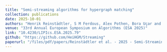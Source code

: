 ```yaml
---
title: "Semi-streaming algorithms for hypergraph matching"
collection: publications
date: 2025-10-01
authors: "Henrik Reinstädtler, S M Ferdous, Alex Pothen, Bora Uçar and Christian  Schulz."
venue: "33rd Annual European Symposium on Algorithms (ESA 2025)"
link: "10.4230/LIPIcs.ESA.2025.79"
github: "https://github.com/HeiHGM/Streaming"
paperurl: "/files/pdf/papers/Reinstädtler et al. - 2025 - Semi-Streaming Algorithms for Hypergraph Matching.pdf"
---
```

